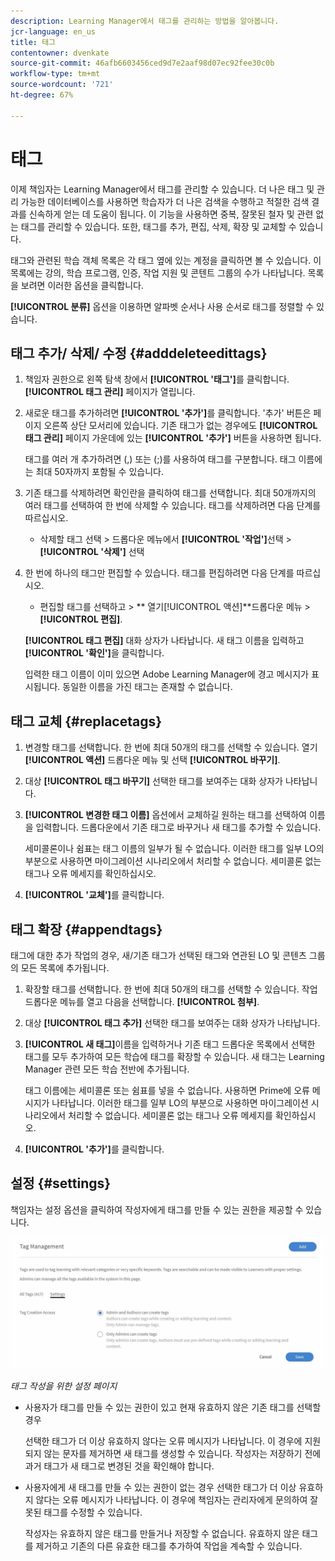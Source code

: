 ```yaml
---
description: Learning Manager에서 태그를 관리하는 방법을 알아봅니다.
jcr-language: en_us
title: 태그
contentowner: dvenkate
source-git-commit: 46afb6603456ced9d7e2aaf98d07ec92fee30c0b
workflow-type: tm+mt
source-wordcount: '721'
ht-degree: 67%

---
```




# 태그

이제 책임자는 Learning Manager에서 태그를 관리할 수 있습니다. 더 나은 태그 및 관리 가능한 데이터베이스를 사용하면 학습자가 더 나은 검색을 수행하고 적절한 검색 결과를 신속하게 얻는 데 도움이 됩니다. 이 기능을 사용하면 중복, 잘못된 철자 및 관련 없는 태그를 관리할 수 있습니다. 또한, 태그를 추가, 편집, 삭제, 확장 및 교체할 수 있습니다.

태그와 관련된 학습 객체 목록은 각 태그 옆에 있는 계정을 클릭하면 볼 수 있습니다. 이 목록에는 강의, 학습 프로그램, 인증, 작업 지원 및 콘텐트 그룹의 수가 나타납니다. 목록을 보려면 이러한 옵션을 클릭합니다.

**[!UICONTROL 분류]** 옵션을 이용하면 알파벳 순서나 사용 순서로 태그를 정렬할 수 있습니다.

## 태그 추가/ 삭제/ 수정 {#adddeleteedittags}

1. 책임자 권한으로 왼쪽 탐색 창에서 **[!UICONTROL &#39;태그&#39;]**&#x200B;를 클릭합니다. **[!UICONTROL 태그 관리]** 페이지가 열립니다.
1. 새로운 태그를 추가하려면 **[!UICONTROL &#39;추가&#39;]**&#x200B;를 클릭합니다. &#39;추가&#39; 버튼은 페이지 오른쪽 상단 모서리에 있습니다. 기존 태그가 없는 경우에도 **[!UICONTROL 태그 관리]** 페이지 가운데에 있는 **[!UICONTROL &#39;추가&#39;]** 버튼을 사용하면 됩니다.

   태그를 여러 개 추가하려면 (,) 또는 (;)를 사용하여 태그를 구분합니다. 태그 이름에는 최대 50자까지 포함될 수 있습니다.

1. 기존 태그를 삭제하려면 확인란을 클릭하여 태그를 선택합니다. 최대 50개까지의 여러 태그를 선택하여 한 번에 삭제할 수 있습니다. 태그를 삭제하려면 다음 단계를 따르십시오.

   * 삭제할 태그 선택 > 드롭다운 메뉴에서 **[!UICONTROL &#39;작업&#39;]**&#x200B;선택 > **[!UICONTROL &#39;삭제&#39;]** 선택

1. 한 번에 하나의 태그만 편집할 수 있습니다. 태그를 편집하려면 다음 단계를 따르십시오.

   * 편집할 태그를 선택하고 > ** 열기[!UICONTROL 액션]**드롭다운 메뉴 > **[!UICONTROL 편집]**.

   **[!UICONTROL 태그 편집]** 대화 상자가 나타납니다. 새 태그 이름을 입력하고 **[!UICONTROL &#39;확인&#39;]**&#x200B;을 클릭합니다.

   입력한 태그 이름이 이미 있으면 Adobe Learning Manager에 경고 메시지가 표시됩니다. 동일한 이름을 가진 태그는 존재할 수 없습니다.

## 태그 교체 {#replacetags}

1. 변경할 태그를 선택합니다. 한 번에 최대 50개의 태그를 선택할 수 있습니다. 열기 **[!UICONTROL 액션]** 드롭다운 메뉴 및 선택 **[!UICONTROL 바꾸기]**.
1. 대상 **[!UICONTROL 태그 바꾸기]** 선택한 태그를 보여주는 대화 상자가 나타납니다.

1. **[!UICONTROL 변경한 태그 이름]** 옵션에서 교체하길 원하는 태그를 선택하여 이름을 입력합니다. 드롭다운에서 기존 태그로 바꾸거나 새 태그를 추가할 수 있습니다.

   세미콜론이나 쉼표는 태그 이름의 일부가 될 수 없습니다.  이러한 태그를 일부 LO의 부분으로 사용하면 마이그레이션 시나리오에서 처리할 수 없습니다. 세미콜론 없는 태그나 오류 메세지를 확인하십시오.

1. **[!UICONTROL &#39;교체&#39;]**&#x200B;를 클릭합니다.

## 태그 확장 {#appendtags}

태그에 대한 추가 작업의 경우, 새/기존 태그가 선택된 태그와 연관된 LO 및 콘텐츠 그룹의 모든 목록에 추가됩니다.

1. 확장할 태그를 선택합니다. 한 번에 최대 50개의 태그를 선택할 수 있습니다. 작업 드롭다운 메뉴를 열고 다음을 선택합니다. **[!UICONTROL 첨부]**.
1. 대상  **[!UICONTROL 태그 추가]** 선택한 태그를 보여주는 대화 상자가 나타납니다.
1. **[!UICONTROL 새 태그]**&#x200B;이름을 입력하거나 기존 태그 드롭다운 목록에서 선택한 태그를 모두 추가하여 모든 학습에 태그를 확장할 수 있습니다. 새 태그는 Learning Manager 관련 모든 학습 전반에 추가됩니다.

   태그 이름에는 세미콜론 또는 쉼표를 넣을 수 없습니다. 사용하면 Prime에 오류 메시지가 나타납니다. 이러한 태그를 일부 LO의 부분으로 사용하면 마이그레이션 시나리오에서 처리할 수 없습니다. 세미콜론 없는 태그나 오류 메세지를 확인하십시오.

1. **[!UICONTROL &#39;추가&#39;]**&#x200B;를 클릭합니다.

## 설정 {#settings}

책임자는 설정 옵션을 클릭하여 작성자에게 태그를 만들 수 있는 권한을 제공할 수 있습니다.

![](assets/unknown-1.jpeg)

*태그 작성을 위한 설정 페이지*

* 사용자가 태그를 만들 수 있는 권한이 있고 현재 유효하지 않은 기존 태그를 선택할 경우

  선택한 태그가 더 이상 유효하지 않다는 오류 메시지가 나타납니다. 이 경우에 지원되지 않는 문자를 제거하면 새 태그를 생성할 수 있습니다. 작성자는 저장하기 전에 과거 태그가 새 태그로 변경된 것을 확인해야 합니다.

* 사용자에게 새 태그를 만들 수 있는 권한이 없는 경우 선택한 태그가 더 이상 유효하지 않다는 오류 메시지가 나타납니다. 이 경우에 책임자는 관리자에게 문의하여 잘못된 태그를 수정할 수 있습니다.

  작성자는 유효하지 않은 태그를 만들거나 저장할 수 없습니다. 유효하지 않은 태그를 제거하고 기존의 다른 유효한 태그를 추가하여 작업을 계속할 수 있습니다.

